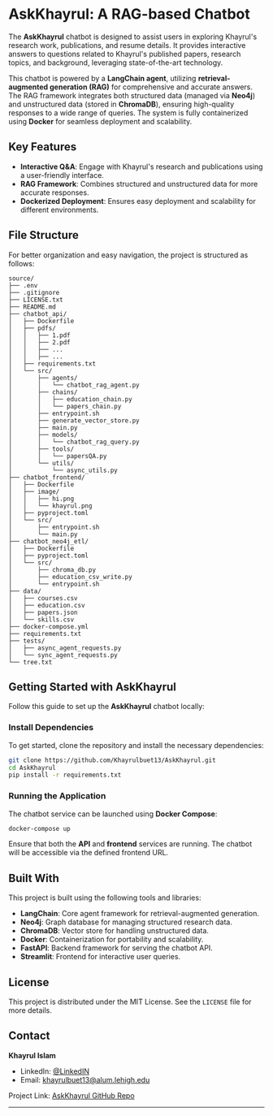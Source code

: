 # AskKhayrul: A RAG-based Chatbot

The **AskKhayrul** chatbot is designed to assist users in exploring Khayrul's research work, publications, and resume details. It provides interactive answers to questions related to Khayrul's published papers, research topics, and background, leveraging state-of-the-art technology.

This chatbot is powered by a **LangChain agent**, utilizing **retrieval-augmented generation (RAG)** for comprehensive and accurate answers. The RAG framework integrates both structured data (managed via **Neo4j**) and unstructured data (stored in **ChromaDB**), ensuring high-quality responses to a wide range of queries. The system is fully containerized using **Docker** for seamless deployment and scalability.

## Key Features
- **Interactive Q&A**: Engage with Khayrul's research and publications using a user-friendly interface.
- **RAG Framework**: Combines structured and unstructured data for more accurate responses.
- **Dockerized Deployment**: Ensures easy deployment and scalability for different environments.

## File Structure
For better organization and easy navigation, the project is structured as follows:

```
source/
├── .env
├── .gitignore
├── LICENSE.txt
├── README.md
├── chatbot_api/
│   ├── Dockerfile
│   ├── pdfs/
│   │   ├── 1.pdf
│   │   ├── 2.pdf
│   │   ├── ...
│   │   ├── ...
│   ├── requirements.txt
│   └── src/
│       ├── agents/
│       │   └── chatbot_rag_agent.py
│       ├── chains/
│       │   ├── education_chain.py
│       │   └── papers_chain.py
│       ├── entrypoint.sh
│       ├── generate_vector_store.py
│       ├── main.py
│       ├── models/
│       │   └── chatbot_rag_query.py
│       ├── tools/
│       │   └── papersQA.py
│       └── utils/
│           └── async_utils.py
├── chatbot_frontend/
│   ├── Dockerfile
│   ├── image/
│   │   ├── hi.png
│   │   └── khayrul.png
│   ├── pyproject.toml
│   └── src/
│       ├── entrypoint.sh
│       └── main.py
├── chatbot_neo4j_etl/
│   ├── Dockerfile
│   ├── pyproject.toml
│   └── src/
│       ├── chroma_db.py
│       ├── education_csv_write.py
│       └── entrypoint.sh
├── data/
│   ├── courses.csv
│   ├── education.csv
│   ├── papers.json
│   └── skills.csv
├── docker-compose.yml
├── requirements.txt
├── tests/
│   ├── async_agent_requests.py
│   └── sync_agent_requests.py
└── tree.txt  

```

## Getting Started with AskKhayrul

Follow this guide to set up the **AskKhayrul** chatbot locally:

### Install Dependencies
To get started, clone the repository and install the necessary dependencies:

```bash
git clone https://github.com/Khayrulbuet13/AskKhayrul.git
cd AskKhayrul
pip install -r requirements.txt
```

### Running the Application
The chatbot service can be launched using **Docker Compose**:

```bash
docker-compose up
```

Ensure that both the **API** and **frontend** services are running. The chatbot will be accessible via the defined frontend URL.

## Built With
This project is built using the following tools and libraries:

- **LangChain**: Core agent framework for retrieval-augmented generation.
- **Neo4j**: Graph database for managing structured research data.
- **ChromaDB**: Vector store for handling unstructured data.
- **Docker**: Containerization for portability and scalability.
- **FastAPI**: Backend framework for serving the chatbot API.
- **Streamlit**: Frontend for interactive user queries.

## License
This project is distributed under the MIT License. See the `LICENSE` file for more details.

## Contact
**Khayrul Islam**  
- LinkedIn: [@LinkedIN](https://linkedin.com/in/Khayrulbuet13)  
- Email: [khayrulbuet13@alum.lehigh.edu](mailto:khayrulbuet13@alum.lehigh.edu)

Project Link: [AskKhayrul GitHub Repo](https://github.com/Khayrulbuet13/AskKhayrul) 

---

